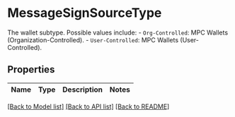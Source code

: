 # MessageSignSourceType

The wallet subtype. Possible values include: - `Org-Controlled`: MPC Wallets (Organization-Controlled). - `User-Controlled`: MPC Wallets (User-Controlled). 

## Properties

Name | Type | Description | Notes
------------ | ------------- | ------------- | -------------

[[Back to Model list]](../README.md#documentation-for-models) [[Back to API list]](../README.md#documentation-for-api-endpoints) [[Back to README]](../README.md)


